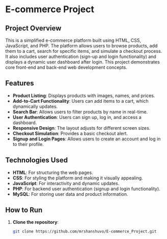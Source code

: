 # E-commerce Project

## Project Overview

This is a simplified e-commerce platform built using HTML, CSS, JavaScript, and PHP. The platform allows users to browse products, add them to a cart, search for specific items, and simulate a checkout process. It also includes user authentication (sign-up and login functionality) and displays a dynamic user dashboard after login. This project demonstrates core front-end and back-end web development concepts.

## Features

- **Product Listing**: Displays products with images, names, and prices.
- **Add-to-Cart Functionality**: Users can add items to a cart, which dynamically updates.
- **Search Bar**: Allows users to filter products by name in real-time.
- **User Authentication**: Users can sign up, log in, and access a dashboard.
- **Responsive Design**: The layout adjusts for different screen sizes.
- **Checkout Simulation**: Provides a basic checkout alert.
- **Signup and Login Pages**: Allows users to create an account and log in to their profile.

## Technologies Used

- **HTML**: For structuring the web pages.
- **CSS**: For styling the platform and making it visually appealing.
- **JavaScript**: For interactivity and dynamic updates.
- **PHP**: For backend user authentication (signup and login functionality).
- **MySQL**: For storing user data and product information.

## How to Run

1. **Clone the repository**:
   ```bash
   git clone https://github.com/mrshanshuvo/E-commerce_Project.git
   ```
